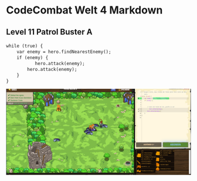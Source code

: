 # CodeCombat Welt 4 Markdown
## Level 11 Patrol Buster A
```
while (true) {
    var enemy = hero.findNearestEnemy();
    if (enemy) {
           hero.attack(enemy);
        hero.attack(enemy);
    }
}
```
![alt text](image-93.png)